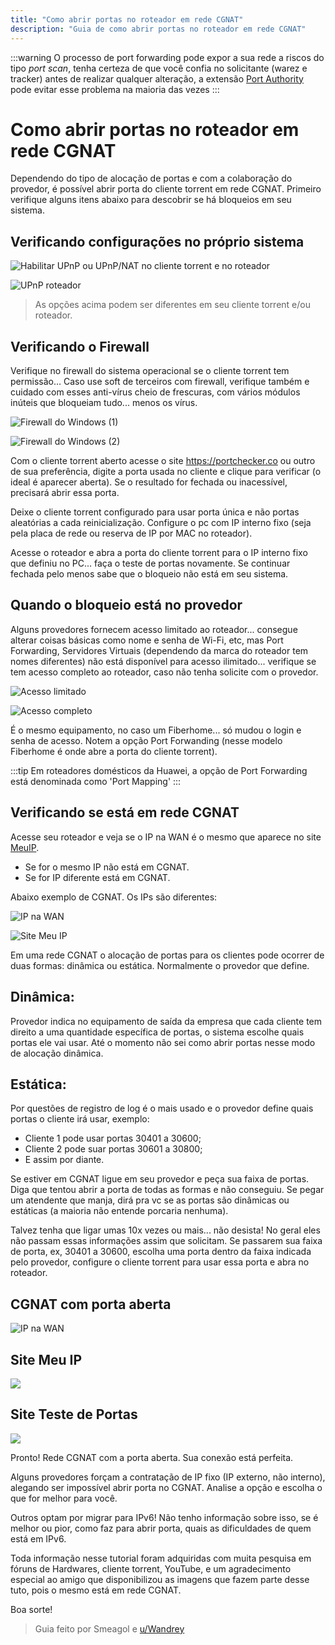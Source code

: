```yaml
---
title: "Como abrir portas no roteador em rede CGNAT"
description: "Guia de como abrir portas no roteador em rede CGNAT"
---
```


:::warning O processo de port forwarding pode expor a sua rede a riscos do tipo _port scan_, tenha certeza de que você confia no solicitante (warez e tracker) antes de realizar qualquer alteração, a extensão [Port Authority](https://github.com/ACK-J/Port_Authority) pode evitar esse problema na maioria das vezes
:::

# Como abrir portas no roteador em rede CGNAT

Dependendo do tipo de alocação de portas e com a colaboração do provedor, é possível abrir porta do cliente torrent em rede CGNAT. Primeiro verifique alguns itens abaixo para descobrir se há bloqueios em seu sistema.

## Verificando configurações no próprio sistema

![Habilitar UPnP ou UPnP/NAT no cliente torrent e no roteador](./images/cgnat-portas-1.png)

![UPnP roteador](./images/cgnat-portas-2.png)

> As opções acima podem ser diferentes em seu cliente torrent e/ou roteador.

## Verificando o Firewall

Verifique no firewall do sistema operacional se o cliente torrent tem permissão... Caso use soft de terceiros com firewall, verifique também e cuidado com esses anti-vírus cheio de frescuras, com vários módulos inúteis que bloqueiam tudo... menos os vírus.

![Firewall do Windows (1)](./images/cgnat-portas-3.png)

![Firewall do Windows (2)](./images/cgnat-portas-4.png)

Com o cliente torrent aberto acesse o site https://portchecker.co ou outro de sua preferência, digite a porta usada no cliente e clique para verificar (o ideal é aparecer aberta). Se o resultado for fechada ou inacessível, precisará abrir essa porta.

Deixe o cliente torrent configurado para usar porta única e não portas aleatórias a cada reinicialização. Configure o pc com IP interno fixo (seja pela placa de rede ou reserva de IP por MAC no roteador).

Acesse o roteador e abra a porta do cliente torrent para o IP interno fixo que definiu no PC... faça o teste de portas novamente. Se continuar fechada pelo menos sabe que o bloqueio não está em seu sistema.

## Quando o bloqueio está no provedor

Alguns provedores fornecem acesso limitado ao roteador... consegue alterar coisas básicas como nome e senha de Wi-Fi, etc, mas Port Forwarding, Servidores Virtuais (dependendo da marca do roteador tem nomes diferentes) não está disponível para acesso ilimitado... verifique se tem acesso completo ao roteador, caso não tenha solicite com o provedor.

![Acesso limitado](./images/cgnat-portas-5.png)

![Acesso completo](./images/cgnat-portas-6.png)

É o mesmo equipamento, no caso um Fiberhome... só mudou o login e senha de acesso. Notem a opção Port Forwanding (nesse modelo Fiberhome é onde abre a porta do cliente torrent).

:::tip Em roteadores domésticos da Huawei, a opção de Port Forwarding está denominada como 'Port Mapping'
:::

## Verificando se está em rede CGNAT

Acesse seu roteador e veja se o IP na WAN é o mesmo que aparece no site [MeuIP](https://www.meuip.com.br/).

- Se for o mesmo IP não está em CGNAT.
- Se for IP diferente está em CGNAT.

Abaixo exemplo de CGNAT. Os IPs são diferentes:

![IP na WAN](./images/cgnat-portas-7.png)

![Site Meu IP](./images/cgnat-portas-8.png)

Em uma rede CGNAT o alocação de portas para os clientes pode ocorrer de duas formas: dinâmica ou estática. Normalmente o provedor que define.

## Dinâmica:

Provedor indica no equipamento de saída da empresa que cada cliente tem direito a uma quantidade específica de portas, o sistema escolhe quais portas ele vai usar. Até o momento não sei como abrir portas nesse modo de alocação dinâmica.

## Estática:

Por questões de registro de log é o mais usado e o provedor define quais portas o cliente irá usar, exemplo:

- Cliente 1 pode usar portas 30401 a 30600;
- Cliente 2 pode suar portas 30601 a 30800;
- E assim por diante.

Se estiver em CGNAT ligue em seu provedor e peça sua faixa de portas. Diga que tentou abrir a porta de todas as formas e não conseguiu. Se pegar um atendente que manja, dirá pra vc se as portas são dinâmicas ou estáticas (a maioria não entende porcaria nenhuma).

Talvez tenha que ligar umas 10x vezes ou mais... não desista! No geral eles não passam essas informações assim que solicitam.
Se passarem sua faixa de porta, ex, 30401 a 30600, escolha uma porta dentro da faixa indicada pelo provedor, configure o cliente torrent para usar essa porta e abra no roteador.

## CGNAT com porta aberta

![IP na WAN](./images/cgnat-portas-9.png)

## Site Meu IP

![](./images/cgnat-portas-10.png)

## Site Teste de Portas

![](./images/cgnat-portas-11.png)

Pronto! Rede CGNAT com a porta aberta. Sua conexão está perfeita.

Alguns provedores forçam a contratação de IP fixo (IP externo, não interno), alegando ser impossível abrir porta no CGNAT. Analise a opção e escolha o que for melhor para você.

Outros optam por migrar para IPv6! Não tenho informação sobre isso, se é melhor ou pior, como faz para abrir porta, quais as dificuldades de quem está em IPv6.

Toda informação nesse tutorial foram adquiridas com muita pesquisa em fóruns de Hardwares, cliente torrent, YouTube, e um agradecimento especial ao amigo que disponibilizou as imagens que fazem parte desse tuto, pois o mesmo está em rede CGNAT.

Boa sorte!

> Guia feito por Smeagol e [u/Wandrey](https://lemmy.eco.br/u/wandrey)
